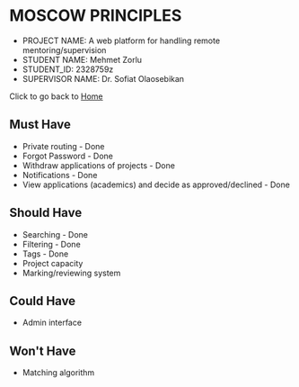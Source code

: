 # MOSCOW PRINCIPLES

* PROJECT NAME: A web platform for handling remote mentoring/supervision
* STUDENT NAME: Mehmet Zorlu
* STUDENT_ID: 2328759z
* SUPERVISOR NAME: Dr. Sofiat Olaosebikan 

Click to go back to [Home](https://github.com/MehmetZorlu07/remote-mentoring)

## Must Have

  * Private routing - Done
  * Forgot Password -  Done
  * Withdraw applications of projects - Done
  * Notifications - Done
  * View applications (academics) and decide as approved/declined - Done
  
## Should Have

  * Searching - Done
  * Filtering - Done
  * Tags - Done
  * Project capacity
  * Marking/reviewing system
  
## Could Have 

  * Admin interface
  
## Won't Have

  * Matching algorithm
